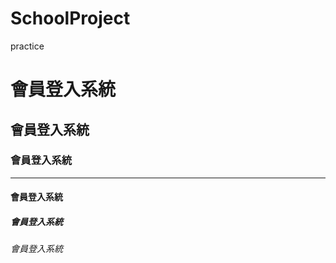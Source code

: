 # SchoolProject
practice

# 會員登入系統
## 會員登入系統
### 會員登入系統 

<hr>

#### 會員登入系統
##### 會員登入系統
###### 會員登入系統
